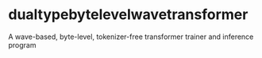 # dualtypebytelevelwavetransformer
A wave-based, byte-level,  tokenizer-free transformer trainer and inference program
